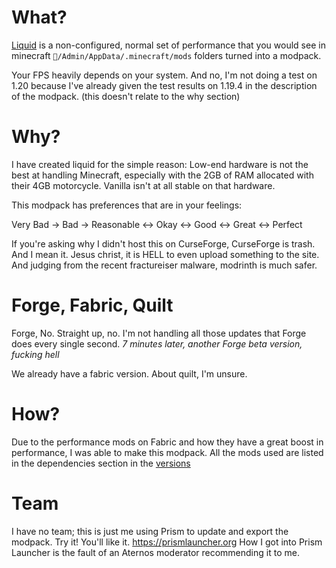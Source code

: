 # What?
[Liquid](https://modrinth.com/modpack/liquid) is a non-configured, normal set of performance that you would see in minecraft `🙂/Admin/AppData/.minecraft/mods` folders turned into a modpack.

Your FPS heavily depends on your system.
And no, I'm not doing a test on 1.20 because I've already given the test results on 1.19.4 in the description of the modpack. (this doesn't relate to the why section)

# Why?
I have created liquid for the simple reason:
Low-end hardware is not the best at handling Minecraft, especially with the 2GB of RAM allocated with their 4GB motorcycle.
Vanilla isn't at all stable on that hardware.

This modpack has preferences that are in your feelings:

Very Bad -> Bad -> Reasonable <-> Okay <-> Good <-> Great <-> Perfect

If you're asking why I didn't host this on CurseForge, CurseForge is trash. And I mean it.
Jesus christ, it is HELL to even upload something to the site.
And judging from the recent fractureiser malware, modrinth is much safer.

# Forge, Fabric, Quilt
Forge, No.
Straight up, no.
I'm not handling all those updates that Forge does every single second.
*7 minutes later, another Forge beta version, fucking hell*

We already have a fabric version.
About quilt, I'm unsure.

# How?
Due to the performance mods on Fabric and how they have a great boost in performance, I was able to make this modpack.
All the mods used are listed in the dependencies section in the [versions](https://modrinth.com/modpack/liquid/version/v3-not-fully)

# Team
I have no team; this is just me using Prism to update and export the modpack.
Try it! You'll like it. https://prismlauncher.org
How I got into Prism Launcher is the fault of an Aternos moderator recommending it to me.
